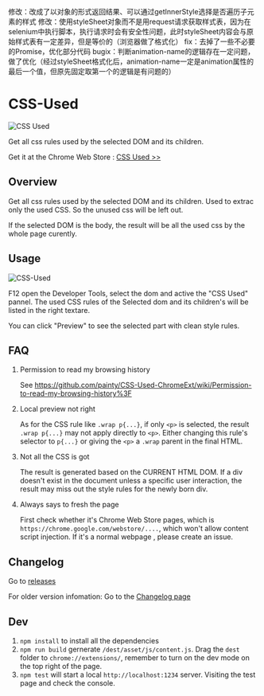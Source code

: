 修改：改成了以对象的形式返回结果、可以通过getInnerStyle选择是否遍历子元素的样式
修改：使用styleSheet对象而不是用request请求获取样式表，因为在selenium中执行脚本，执行请求时会有安全性问题，此时styleSheet内容会与原始样式表有一定差异，但是等价的（浏览器做了格式化）
fix：去掉了一些不必要的Promise，优化部分代码
bugix：判断animation-name的逻辑存在一定问题，做了优化（经过styleSheet格式化后，animation-name一定是animation属性的最后一个值，但原先固定取第一个的逻辑是有问题的）

# CSS-Used

![CSS Used](http://ww1.sinaimg.cn/large/4e71f332gw1et7h243kgqj203k03ka9v.jpg)

Get all css rules used by the selected DOM and its children.

Get it at the Chrome Web Store : [CSS Used >>](https://chrome.google.com/webstore/detail/css-used/cdopjfddjlonogibjahpnmjpoangjfff)

## Overview

Get all css rules used by the selected DOM and its children. Used to extrac only the used CSS. So the unused css will be left out.

If the selected DOM is the body, the result will be all the used css by the whole page curently.

## Usage

![CSS-Used](https://user-images.githubusercontent.com/5387771/47267284-41b36a80-d574-11e8-9b83-c7896d428827.jpg)

F12 open the Developer Tools, select the dom and active the "CSS Used" pannel. The used CSS rules of the Selected dom and its children's will be listed in the right textare.

You can click "Preview" to see the selected part with clean style rules.

## FAQ

1. Permission to read my browsing history

    See https://github.com/painty/CSS-Used-ChromeExt/wiki/Permission-to-read-my-browsing-history%3F

1. Local preview not right

    As for the CSS rule like `.wrap p{...}`, if only `<p>` is selected, the result `.wrap p{...}` may not apply directly to `<p>`.
    Either changing this rule's selector to `p{...}` or giving the `<p>` a `.wrap` parent in the final HTML.

1. Not all the CSS is got

    The result is generated based on the CURRENT HTML DOM. If a div doesn't exist in the document unless a specific user interaction, the result may miss out the style rules for the newly born div.
    
1. Always says to fresh the page

   First check whether it's Chrome Web Store pages, which is `https://chrome.google.com/webstore/....`, which won't allow content script injection. If it's a normal webpage , please create an issue.

## Changelog

Go to [releases](https://github.com/painty/CSS-Used-ChromeExt/releases)

For older version infomation:
Go to the [Changelog page](CHANGELOG.md)

## Dev

 1. `npm install` to install all the dependencies
 2. `npm run build` gernerate `/dest/asset/js/content.js`. Drag the `dest` folder to `chrome://extensions/`, remember to turn on the dev mode on the top right of the page.
 3. `npm test` will start a local `http://localhost:1234` server. Visiting the test page and check the console.
